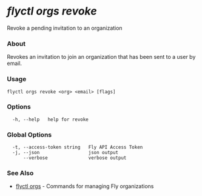 # _flyctl orgs revoke_

Revoke a pending invitation to an organization

### About

Revokes an invitation to join an organization that has been sent to a
user by email.

### Usage
~~~
flyctl orgs revoke <org> <email> [flags]
~~~

### Options

~~~
  -h, --help   help for revoke
~~~

### Global Options

~~~
  -t, --access-token string   Fly API Access Token
  -j, --json                  json output
      --verbose               verbose output
~~~

### See Also

* [flyctl orgs](/docs/flyctl/orgs/)	 - Commands for managing Fly organizations

